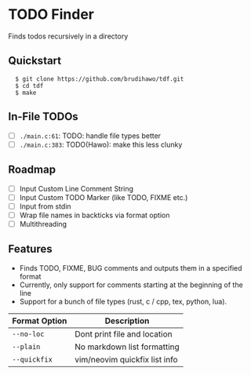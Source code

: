 # TODO Finder
Finds todos recursively in a directory

## Quickstart

```commandline
  $ git clone https://github.com/brudihawo/tdf.git
  $ cd tdf
  $ make
```

## In-File TODOs
- [ ] `./main.c:61`: TODO: handle file types better
- [ ] `./main.c:383`: TODO(Hawo): make this less clunky

## Roadmap
- [ ] Input Custom Line Comment String
- [ ] Input Custom TODO Marker (like TODO, FIXME etc.)
- [ ] Input from stdin
- [ ] Wrap file names in backticks via format option
- [ ] Multithreading

## Features
- Finds TODO, FIXME, BUG comments and outputs them in a specified format
- Currently, only support for comments starting at the beginning of the line
- Support for a bunch of file types (rust, c / cpp, tex, python, lua).

| Format Option | Description                   |
|---------------|-------------------------------|
| `--no-loc`    | Dont print file and location  |
| `--plain`     | No markdown list formatting   |
| `--quickfix`  | vim/neovim quickfix list info | 
